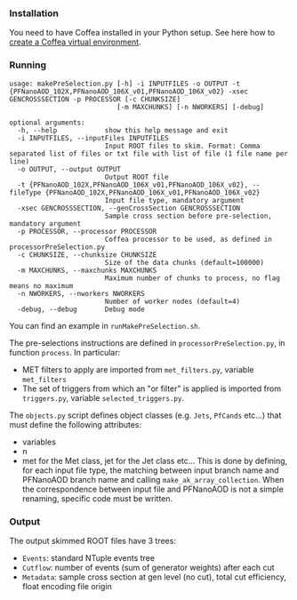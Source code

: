 ### Installation
You need to have Coffea installed in your Python setup. See here how to [create a Coffea virtual environment](https://github.com/jniedzie/SVJanalysis/wiki/Create-a-Coffea-virtual-environment).

### Running

```
usage: makePreSelection.py [-h] -i INPUTFILES -o OUTPUT -t {PFNanoAOD_102X,PFNanoAOD_106X_v01,PFNanoAOD_106X_v02} -xsec GENCROSSSECTION -p PROCESSOR [-c CHUNKSIZE]
                           [-m MAXCHUNKS] [-n NWORKERS] [-debug]

optional arguments:
  -h, --help            show this help message and exit
  -i INPUTFILES, --inputFiles INPUTFILES
                        Input ROOT files to skim. Format: Comma separated list of files or txt file with list of file (1 file name per line)
  -o OUTPUT, --output OUTPUT
                        Output ROOT file
  -t {PFNanoAOD_102X,PFNanoAOD_106X_v01,PFNanoAOD_106X_v02}, --fileType {PFNanoAOD_102X,PFNanoAOD_106X_v01,PFNanoAOD_106X_v02}
                        Input file type, mandatory argument
  -xsec GENCROSSSECTION, --genCrossSection GENCROSSSECTION
                        Sample cross section before pre-selection, mandatory argument
  -p PROCESSOR, --processor PROCESSOR
                        Coffea processor to be used, as defined in processorPreSelection.py
  -c CHUNKSIZE, --chunksize CHUNKSIZE
                        Size of the data chunks (default=100000)
  -m MAXCHUNKS, --maxchunks MAXCHUNKS
                        Maximum number of chunks to process, no flag means no maximum
  -n NWORKERS, --nworkers NWORKERS
                        Number of worker nodes (default=4)
  -debug, --debug       Debug mode
```

You can find an example in `runMakePreSelection.sh`.

The pre-selections instructions are defined in `processorPreSelection.py`, in function `process`.
In particular:
* MET filters to apply are imported from `met_filters.py`, variable `met_filters`
* The set of triggers from which an "or filter" is applied is imported from `triggers.py`, variable `selected_triggers.py`.

The `objects.py` script defines object classes (e.g. `Jets`, `PfCands` etc...) that must define the following attributes:
* variables
* n
* met for the Met class, jet for the Jet class etc...
This is done by defining, for each input file type, the matching between input branch name and PFNanoAOD branch name and calling `make_ak_array_collection`.
When the correspondence between input file and PFNanoAOD is not a simple renaming, specific code must be written.

### Output
The output skimmed ROOT files have 3 trees:
* `Events`: standard NTuple events tree
* `Cutflow`: number of events (sum of generator weights) after each cut
* `Metadata`: sample cross section at gen level (no cut), total cut efficiency, float encoding file origin